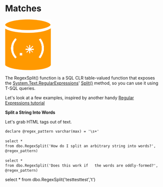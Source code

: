 # Matches

![SQL Regex Logo](/images/sql-regex-logo.png)

The RegexSplit() function is a SQL CLR table-valued function that exposes the [System.Text.RegularExpressions](https://msdn.microsoft.com/en-us/library/system.text.regularexpressions(v=vs.110).aspx)' [Split()](https://msdn.microsoft.com/en-us/library/b9712a7w(v=vs.110).aspx) method, so you can use it using T-SQL queries. 

Let's look at a few examples, inspired by another handy [Regular Expressions tutorial](http://wiki.tcl.tk/989)




**Split a String Into Words**

Let's grab HTML tags out of text.

```
declare @regex_pattern varchar(max) = '\s+'

select *
from dbo.RegexSplit('How do I split an arbitrary string into words?', @regex_pattern)

select *
from dbo.RegexSplit('Does this work if   the words are oddly-formed?', @regex_pattern)
```

select *
from dbo.RegexSplit('testtesttest','t')
